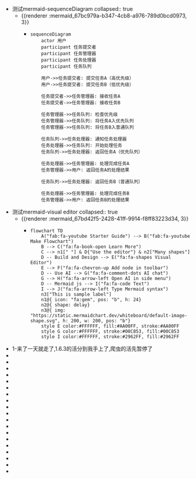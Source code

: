 - 测试mermaid-sequenceDiagram
  collapsed:: true
	- {{renderer :mermaid_67bc979a-b347-4cb8-a976-789d0bcd0973, 3}}
		- ```mermaid
		  sequenceDiagram
		      actor 用户
		      participant 任务提交者
		      participant 任务管理器
		      participant 任务处理器
		      participant 任务队列
		  
		      用户->>任务提交者: 提交任务A（高优先级）
		      用户->>任务提交者: 提交任务B（低优先级）
		  
		      任务提交者->>任务管理器: 接收任务A
		      任务提交者->>任务管理器: 接收任务B
		  
		      任务管理器->>任务队列: 检查优先级
		      任务管理器->>任务队列: 将任务A入优先队列
		      任务管理器->>任务队列: 将任务B入普通队列
		  
		      任务队列->>任务处理器: 通知任务处理器
		      任务处理器->>任务队列: 开始处理任务
		      任务队列->>任务处理器: 返回任务A（优先队列）
		  
		      任务处理器->>任务管理器: 处理完成任务A
		      任务管理器->>用户: 返回任务A的处理结果
		  
		      任务队列->>任务处理器: 返回任务B（普通队列）
		  
		      任务处理器->>任务管理器: 处理完成任务B
		      任务管理器->>用户: 返回任务B的处理结果
		  ```
- 测试mermaid-visual editor
  collapsed:: true
	- {{renderer :mermaid_67bd42f5-2428-41ff-9914-f8ff83223d34, 3}}
		- ```mermaid
		  flowchart TD
		      A("fab:fa-youtube Starter Guide") --> B("fab:fa-youtube Make Flowchart")
		      B --> C("fa:fa-book-open Learn More")
		      C --> n1[" "] & D{"Use the editor"} & n2["Many shapes"]
		      D -- Build and Design --> E("fa:fa-shapes Visual Editor")
		      E --> F("fa:fa-chevron-up Add node in toolbar")
		      D -- Use AI --> G("fa:fa-comment-dots AI chat")
		      G --> H("fa:fa-arrow-left Open AI in side menu")
		      D -- Mermaid js --> I("fa:fa-code Text")
		      I --> J("fa:fa-arrow-left Type Mermaid syntax")
		      n3["This is sample label"]
		      n1@{ icon: "fa:gem", pos: "b", h: 24}
		      n2@{ shape: delay}
		      n3@{ img: "https://static.mermaidchart.dev/whiteboard/default-image-shape.svg", h: 200, w: 200, pos: "b"}
		      style E color:#FFFFFF, fill:#AA00FF, stroke:#AA00FF
		      style G color:#FFFFFF, stroke:#00C853, fill:#00C853
		      style I color:#FFFFFF, stroke:#2962FF, fill:#2962FF
		  ```
- 1-来了一天就走了,1.6.3的活分到我手上了,爬虫的活先暂停了
-
-
-
-
-
-
-
-
-
-
-
-
-
-
-
-
-
-
-